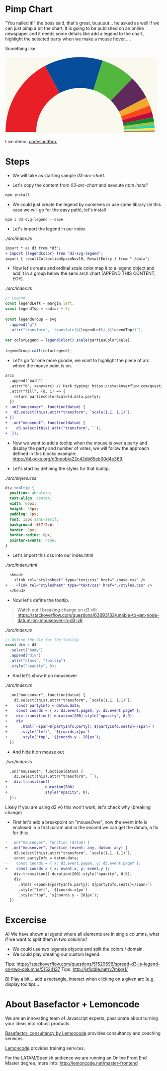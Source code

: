 # Pimp Chart

"You nailed it!" the boss said, that's great, buuuuut... he asked as well if
we can just pimp a bit the chart, it is going to be published on an online
newspaper and it needs some details like add a legend to the chart, highlight
the selected party when we make a mouse hover, ...

Something like:

![pimped chart](./content/chart.png "pimped chart")

Live demo: [codesandbox](https://codesandbox.io/s/fervent-lumiere-8w12q)

# Steps

- We will take as starting sample _03-arc-chart_.

- Let's copy the content from _03-arc-chart_ and execute _npm install_

```bash
npm install
```

- We could just create the legend by ourselves or use some library (in this case
  we will go for the easy path), let's install

```
npm i d3-svg-legend --save
```

- Let's import the legend in our index

_./src/index.ts_

```diff
import * as d3 from "d3";
+ import {legendColor} from 'd3-svg-legend';
import { resultCollectionSpainNov19, ResultEntry } from "./data";
```

- Now let's create and ordinal scale color,map it to a legend object and add it in a group below the semi arch chart (APPEND THIS CONTENT, EOF).

_./src/index.ts_

```typescript
// Legend
const legendLeft = margin.left;
const legendTop = radius + 5;

const legendGroup = svg
  .append("g")
  .attr("transform", `translate(${legendLeft},${legendTop})`);

var colorLegend = legendColor().scale(partiesColorScale);

legendGroup.call(colorLegend);
```

- Let's go for one more goodie, we want to highlight the piece of arc where the mouse point
  is on.

```diff
arcs
  .append("path")
  .attr("d", <any>arc) // Hack typing: https://stackoverflow.com/questions/35413072/compilation-errors-when-drawing-a-piechart-using-d3-js-typescript-and-angular/38021825
  .attr("fill", (d, i) => {
    return partiesColorScale(d.data.party);
  })
+ .on("mouseover", function(datum) {
+   d3.select(this).attr("transform", `scale(1.1, 1.1)`);
+ })
+  .on("mouseout", function(datum) {
+    d3.select(this).attr("transform", ``);
+  });
```

- Now we want to add a tooltip when the mouse is over a party and display the
  party and number of votes, we will follow the approach defined in this blocks example: https://bl.ocks.org/d3noob/a22c42db65eb00d4e369.

- Let's start by defining the styles for that tooltip.

_./src/styles.css_

```css
div.tooltip {
  position: absolute;
  text-align: center;
  width: 60px;
  height: 28px;
  padding: 2px;
  font: 12px sans-serif;
  background: #f7f2cb;
  border: 0px;
  border-radius: 8px;
  pointer-events: none;
}
```

- Let's import this css into our index.html

_./src/index.html_

```diff
  <head>
    <link rel="stylesheet" type="text/css" href="./base.css" />
+    <link rel="stylesheet" type="text/css" href="./styles.css" />
  </head>
```

- Now let's define the tooltip.

> Watch out!! breaking change on d3 v6: https://stackoverflow.com/questions/63693132/unable-to-get-node-datum-on-mouseover-in-d3-v6

_./src/index.ts_

```typescript
// Define the div for the tooltip
const div = d3
  .select("body")
  .append("div")
  .attr("class", "tooltip")
  .style("opacity", 0);
```

- And let's show it on mouseover

_./src/index.ts_

```diff
  .on("mouseover", function(datum) {
    d3.select(this).attr("transform", `scale(1.1, 1.1)`);
+    const partyInfo = datum.data;
+    const coords = { x: d3.event.pageX, y: d3.event.pageY };
+    div.transition().duration(200).style("opacity", 0.9);
+    div
+      .html(`<span>${partyInfo.party}: ${partyInfo.seats}</span>`)
+      .style("left", `${coords.x}px`)
+      .style("top", `${coords.y - 28}px`);
  })
```

- And hide it on mouse out

_./src/index.ts_

```diff
  .on("mouseout", function(datum) {
    d3.select(this).attr("transform", ``);
+   div.transition()
+                .duration(500)
+                .style("opacity", 0);
  });
```

Likely if you are using d3 v6 this won't work, let's check why (breaking change)

- First let's add a breakpoint on "mouseOver", now the event info is enclosed in a first param
  and in the second we can get the datum, a fix for this:

```diff
-  .on("mouseover", function (datum) {
+  .on("mouseover", function (event: any, datum: any) {
    d3.select(this).attr("transform", `scale(1.1, 1.1)`);
    const partyInfo = datum.data;
-    const coords = { x: d3.event.pageX, y: d3.event.pageY };
+    const coords = { x: event.x, y: event.y };
    div.transition().duration(200).style("opacity", 0.9);
    div
      .html(`<span>${partyInfo.party}: ${partyInfo.seats}</span>`)
      .style("left", `${coords.x}px`)
      .style("top", `${coords.y - 28}px`);
  })
```

# Excercise

A) We have shown a legend where all elements are in single columns, what if we want to split them in two columns?

- We could use two legends objects and split the colors / domain.
- We could play creating our custom legend.

Tips: https://stackoverflow.com/questions/51520596/spread-d3-js-legend-on-two-columns/51524137
Tips: http://jsfiddle.net/v7mkg/1/

B) Play a bit... add a rectangle, interact when clicking on a given arc (e.g. display tooltip)...

# About Basefactor + Lemoncode

We are an innovating team of Javascript experts, passionate about turning your ideas into robust products.

[Basefactor, consultancy by Lemoncode](http://www.basefactor.com) provides consultancy and coaching services.

[Lemoncode](http://lemoncode.net/services/en/#en-home) provides training services.

For the LATAM/Spanish audience we are running an Online Front End Master degree, more info: http://lemoncode.net/master-frontend
